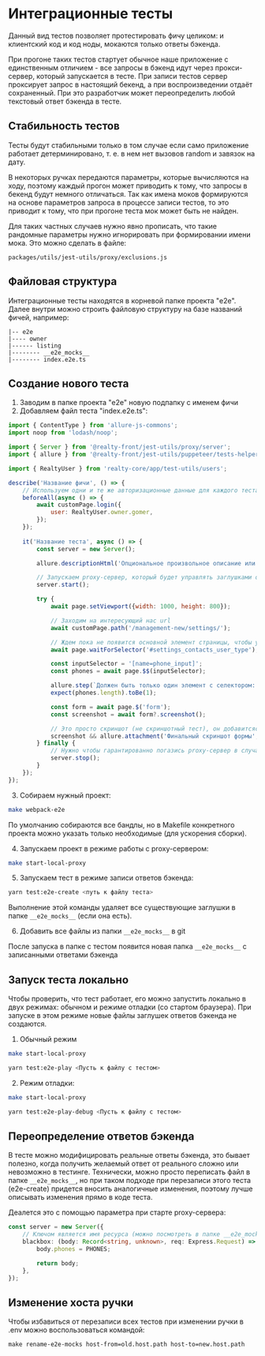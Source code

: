 # Интеграционные тесты

Данный вид тестов позволяет протестировать фичу целиком: и клиентский код и код ноды, мокаются только ответы бэкенда.

При прогоне таких тестов стартует обычное наше приложение с единственным отличием - все запросы в бэкенд идут через прокси-сервер, который запускается в тесте. При записи тестов сервер проксирует запрос в настоящий бекенд, а при воспроизведении отдаёт сохраненный. При это разработчик может переопределить любой текстовый ответ бэкенда в тесте.

## Стабильность тестов

Тесты будут стабильными только в том случае если само приложение работает детерминировано, т. е. в нем нет вызовов random и завязок на дату.

В некоторых ручках передаются параметры, которые вычисляются на ходу, поэтому каждый прогон может приводить к тому, что запросы в бекенд будут немного отличаться. Так как имена моков формируются на основе параметров запроса в процессе записи тестов, то это приводит к тому, что при прогоне теста мок может быть не найден.

Для таких частных случаев нужно явно прописать, что такие рандомные параметры нужно игнорировать при формировании имени мока. Это можно сделать в файле:

```
packages/utils/jest-utils/proxy/exclusions.js
```

## Файловая структура

Интеграционные тесты находятся в корневой папке проекта "e2e".  Далее внутри можно строить файловую структуру на базе названий фичей, например:

```
|-- e2e
|---- owner
|------ listing
|-------- __e2e_mocks__
|-------- index.e2e.ts  
```

## Создание нового теста

1. Заводим в папке проекта "e2e" новую подпапку с именем фичи
2. Добавляем файл теста "index.e2e.ts":
```js
import { ContentType } from 'allure-js-commons';
import noop from 'lodash/noop';

import { Server } from '@realty-front/jest-utils/proxy/server';
import { allure } from '@realty-front/jest-utils/puppeteer/tests-helpers/allure';

import { RealtyUser } from 'realty-core/app/test-utils/users';

describe('Название фичи', () => {
    // Используем одни и те же авторизационные данные для каждого теста
    beforeAll(async () => {
        await customPage.login({
            user: RealtyUser.owner.gomer,
        });
    });
    
    it('Название теста', async () => {
        const server = new Server();

        allure.descriptionHtml('Опциональное произвольное описание или вывод json с данными');

        // Запускаем proxy-сервер, который будет управлять заглушками ответов бэкенда 
        server.start();

        try {
            await page.setViewport({width: 1000, height: 800});

            // Заходим на интересующий нас url
            await customPage.path('/management-new/settings/');

            // Ждем пока не появится основной элемент страницы, чтобы удоставерится что она загрузилась
            await page.waitForSelector('#settings_contacts_user_type');

            const inputSelector = '[name=phone_input]';
            const phones = await page.$$(inputSelector);

            allure.step(`Должен быть только один элемент с селектором: ${inputSelector}`, noop);
            expect(phones.length).toBe(1);

            const form = await page.$('form');
            const screenshot = await form?.screenshot();

            // Это просто скриншот (не скриншотный тест), он добавитсяс в отчет для наглядности
            screenshot && allure.attachment('Финальный скриншот формы', screenshot, ContentType.PNG);
        } finally {
            // Нужно чтобы гарантированно погазись proxy-сервер в случае возникновения ошибки
            server.stop();
        }
    });
});    
```

3. Собираем нужный проект:
```bash
make webpack-e2e
```

По умолчанию собираются все бандлы, но в Makefile конкретного проекта можно указать только необходимые (для ускорения сборки).

4. Запускаем проект в режиме работы с proxy-сервером:
```bash
make start-local-proxy
```

5. Запускаем тест в режиме записи ответов бэкенда:
```bash
yarn test:e2e-create <путь к файлу теста>
```
Выполнение этой команды удаляет все существующие заглушки в папке `__e2e_mocks__` (если она есть).

6. Добавить все файлы из папки `__e2e_mocks__` в git

После запуска в папке с тестом появится новая папка `__e2e_mocks__` с записанными ответами бэкенда

## Запуск теста локально

Чтобы проверить, что тест работает, его можно запустить локально в двух режимах: обычном и режиме отладки (со стартом браузера). При запуске в этом режиме новые файлы заглушек ответов бэкенда не создаются.

1. Обычный режим

```bash
make start-local-proxy

yarn test:e2e-play <Пусть к файлу с тестом>
```

2. Режим отладки:

```bash
make start-local-proxy

yarn test:e2e-play-debug <Пусть к файлу с тестом>
```

## Переопределение ответов бэкенда

В тесте можно модифицировать реальные ответы бэкенда, это бывает полезно, когда получить желаемый ответ от реального сложно или невозможно в тестинге. Технически, можно просто переписать файл в папке `__e2e_mocks__`, но при таком подходе при перезаписи этого теста (e2e-create) придется вносить аналогичные изменения, поэтому лучше описывать изменения прямо в коде теста.

Деалется это с помощью параметра при старте proxy-сервера:

```ts
const server = new Server({
    // Ключом является имя ресурса (можно посмотреть в папке __e2e_mocks__
    blackbox: (body: Record<string, unknown>, req: Express.Request) => {
        body.phones = PHONES;

        return body;
    },
});
```


## Изменение хоста ручки

Чтобы избавиться от перезаписи всех тестов при изменении ручки в .env можно воспользоваться командой:

```
make rename-e2e-mocks host-from=old.host.path host-to=new.host.path
```
